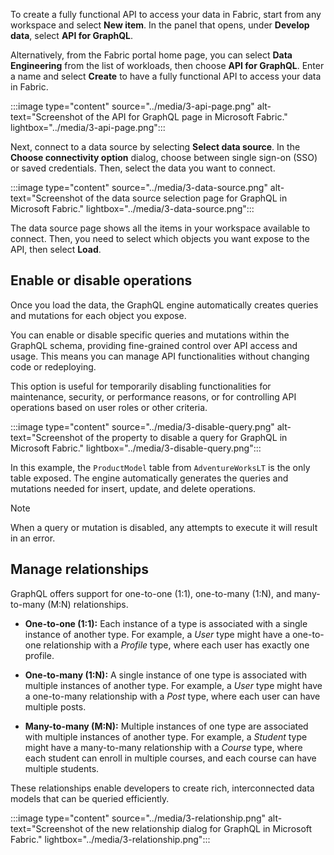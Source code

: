 To create a fully functional API to access your data in Fabric, start from any workspace and select **New item**. In the panel that opens, under **Develop data**, select **API for GraphQL**. 

Alternatively, from the Fabric portal home page, you can select **Data Engineering** from the list of workloads, then choose **API for GraphQL**. Enter a name and select **Create** to have a fully functional API to access your data in Fabric.

:::image type="content" source="../media/3-api-page.png" alt-text="Screenshot of the API for GraphQL page in Microsoft Fabric." lightbox="../media/3-api-page.png":::

Next, connect to a data source by selecting **Select data source**. In the **Choose connectivity option** dialog, choose between single sign-on (SSO) or saved credentials. Then, select the data you want to connect.

:::image type="content" source="../media/3-data-source.png" alt-text="Screenshot of the data source selection page for GraphQL in Microsoft Fabric." lightbox="../media/3-data-source.png":::

The data source page shows all the items in your workspace available to connect. Then, you need to select which objects you want expose to the API, then select **Load**.

## Enable or disable operations

Once you load the data, the GraphQL engine automatically creates queries and mutations for each object you expose.

You can enable or disable specific queries and mutations within the GraphQL schema, providing fine-grained control over API access and usage. This means you can manage API functionalities without changing code or redeploying.

This option is useful for temporarily disabling functionalities for maintenance, security, or performance reasons, or for controlling API operations based on user roles or other criteria.

:::image type="content" source="../media/3-disable-query.png" alt-text="Screenshot of the property to disable a query for GraphQL in Microsoft Fabric." lightbox="../media/3-disable-query.png":::

In this example, the `ProductModel` table from `AdventureWorksLT` is the only table exposed. The engine automatically generates the queries and mutations needed for insert, update, and delete operations.

> [!NOTE]
> When a query or mutation is disabled, any attempts to execute it will result in an error.

## Manage relationships

GraphQL offers support for one-to-one (1:1), one-to-many (1:N), and many-to-many (M:N) relationships.

- **One-to-one (1:1):** Each instance of a type is associated with a single instance of another type. For example, a *User* type might have a one-to-one relationship with a *Profile* type, where each user has exactly one profile.

- **One-to-many (1:N):** A single instance of one type is associated with multiple instances of another type. For example, a *User* type might have a one-to-many relationship with a *Post* type, where each user can have multiple posts.

- **Many-to-many (M:N):** Multiple instances of one type are associated with multiple instances of another type. For example, a *Student* type might have a many-to-many relationship with a *Course* type, where each student can enroll in multiple courses, and each course can have multiple students.

These relationships enable developers to create rich, interconnected data models that can be queried efficiently.

:::image type="content" source="../media/3-relationship.png" alt-text="Screenshot of the new relationship dialog for GraphQL in Microsoft Fabric." lightbox="../media/3-relationship.png":::
